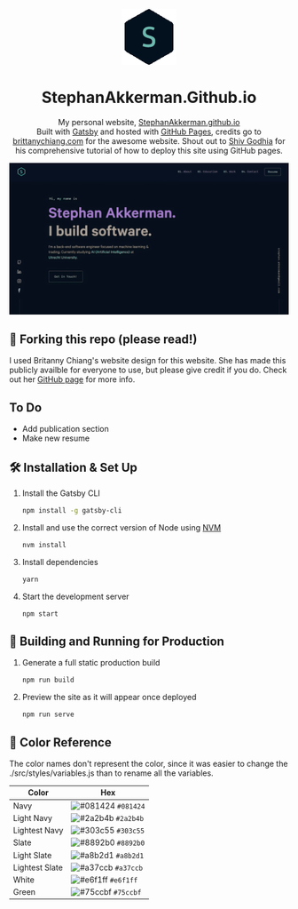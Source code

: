 <div align="center">
  <img alt="Logo" src="./src/images/logo.png" width="100" />
</div>
<h1 align="center">
  StephanAkkerman.Github.io
</h1>
<p align="center">
  My personal website, <a href="https://stephanakkerman.github.io" target="_blank">StephanAkkerman.github.io</a>
  <br>
  Built with <a href="https://www.gatsbyjs.org/" target="_blank">Gatsby</a> and hosted with <a href="https://pages.github.com/" target="_blank">GitHub Pages</a>, credits go to <a href="https://brittanychiang.com" target="_blank">brittanychiang.com</a> for the awesome website.
  Shout out to <a href="https://github.com/hivestrung" target="_blank">Shiv Godhia</a> for his comprehensive tutorial of how to deploy this site using GitHub pages.
</p>

![demo](./src/images/demo.png)

## 🚨 Forking this repo (please read!)

I used Britanny Chiang's website design for this website. 
She has made this publicly availble for everyone to use, but please give credit if you do.
Check out her [GitHub page](https://github.com/bchiang7/v4) for more info.

## To Do
- Add publication section
- Make new resume

## 🛠 Installation & Set Up

1. Install the Gatsby CLI

   ```sh
   npm install -g gatsby-cli
   ```

2. Install and use the correct version of Node using [NVM](https://github.com/nvm-sh/nvm)

   ```sh
   nvm install
   ```

3. Install dependencies

   ```sh
   yarn
   ```

4. Start the development server

   ```sh
   npm start
   ```

## 🚀 Building and Running for Production

1. Generate a full static production build

   ```sh
   npm run build
   ```

1. Preview the site as it will appear once deployed

   ```sh
   npm run serve
   ```

## 🎨 Color Reference

The color names don't represent the color, since it was easier to change the ./src/styles/variables.js than to rename all the variables.

| Color          | Hex                                                                |
| -------------- | ------------------------------------------------------------------ |
| Navy           | ![#081424](https://via.placeholder.com/10/081424?text=+) `#081424` |
| Light Navy     | ![#2a2b4b](https://via.placeholder.com/10/2a2b4b?text=+) `#2a2b4b` |
| Lightest Navy  | ![#303c55](https://via.placeholder.com/10/303C55?text=+) `#303c55` |
| Slate          | ![#8892b0](https://via.placeholder.com/10/8892b0?text=+) `#8892b0` |
| Light Slate    | ![#a8b2d1](https://via.placeholder.com/10/a8b2d1?text=+) `#a8b2d1` |
| Lightest Slate | ![#a37ccb](https://via.placeholder.com/10/a37ccb?text=+) `#a37ccb` |
| White          | ![#e6f1ff](https://via.placeholder.com/10/e6f1ff?text=+) `#e6f1ff` |
| Green          | ![#75ccbf](https://via.placeholder.com/10/75ccbf?text=+) `#75ccbf` |
